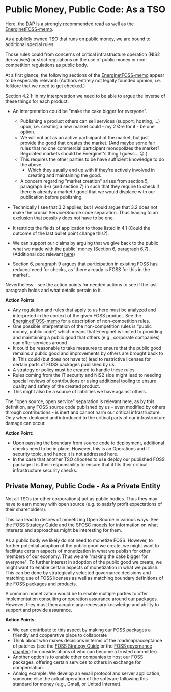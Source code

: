 # Public Money, Public Code: As a TSO

Here, the [DAP] is a strongly recommended read as well as the [EnerginetFOSS-memo].

As a publicly owned TSO that runs on public money, we are bound to additional special rules.

Those rules could from concerns of critical infrastructure operation (NIS2 derivatives) or strict regulations on the use of public money or non-competition regulations as public body.     

At a first glance, the following sections of the [EnerginetFOSS-memo] appear to be especially relevant:
(Authors entirely not legally founded opinion, i.e. folklore that we need to get checked.) 

Section 4.2.1: In my interpretation we need to be able to argue the inverse of these things for each product. 
- An interpretation could be "make the cake bigger for everyone". 
  - Publishing a product others can sell services (support, hosting, ...) upon, i.e. creating a new market could - my 2 Øre for it - be one option.
  - We will not act as an active participant of the market, but just provide the good that creates the market. (And maybe some fair rules that no one commercial participant monopolizes the market? Regulated markets should be Energinet's thing I guess... :wink: )  
  - This requires the other parties to be have sufficient knowledge to do the above. 
    - Which they usually end up with if they're actively involved in creating and maintaining the good.
  - A concern regarding "market creation" arises from section 5, paragraph 4-6 (and section 7) in such that they require to check if there is already a market / good that we would displace with our publication before publishing.

- Technically I see that 3.2 applies, but I would argue that 3.2 does not make the crucial Service/Source code separation. Thus leading to an exclusion that possibly does not have to be one.  
- It restricts the fields of application to those listed in 4.1 (Could the outcome of the last bullet point change this?). 

- We can support our claims by arguing that we give back to the public what we made with the public' money (Section 6, paragraph 6,7). (Additional doc relevant [here](https://www.digitaliser.dk/resource/2212763/artefact/OpenSource-softwareidetoffentlige.pdf?artefact=true&PID=2212766))
- Section 6, paragraph 9 argues that participation in existing FOSS has reduced need for checks, as 'there already is FOSS for this in the market'.

Nevertheless - see the action points for needed actions to see if the last paragraph holds and what details pertain to it.


**Action Points**:

- Any regulation and rules that apply to us here must be analyzed and interpreted in the context of the given FOSS product. See the [EnerginetFOSS-memo] for a description of non-competition rules.
- One possible interpretation of the non-competition rules is “public money, public code”, which means that Energinet is limited to providing and maintaining a public good that others (e.g., corporate   companies) can offer services around
- It could be reasonable to take measures to ensure that the public good remains a public good and improvements by others are brought back to it. This could (but does not have to) lead to restrictive licenses for certain parts of FOSS packages published by us.
- A strategy or policy must be created to handle these rules. 
- Rules coming from the IT security and NIS2 side might lead to needing special reviews of contributions or using additional tooling to ensure quality and safety of the created product. 
- This might also be a source of liabilities we have against others.

The "open source, open service" separation is relevant here, as by this definition, any FOSS source code published by us - even modified by others through contributions - is inert and cannot harm our critical infrastructure. Only when deployed and introduced to the critical parts of our infrastructure damage can occur.


**Action Point**:
- Upon passing the boundary from source code to deployment, additional checks need to be in place. However, this is an Operations and IT security topic, and hence it is not addressed here.
- In the case that another TSO chooses to use deploy our published FOSS package it is their responsibility to ensure that it fits their critical infrastructure security checks.

## Private Money, Public Code - As a Private Entity

Not all TSOs (or other corporations) act as public bodies. Thus they may have to earn money with open source (e.g. to satisfy profit expectations of their shareholders).

This can lead to desires of monetizing Open Source in various ways. See the [FOSS Strategy Guide] and the [SFOSC models](https://sfosc.org/docs/business-models/) for information on what interests and approaches might be interesting for them.

As a public body we likely do not need to monetize FOSS. 
However, to further potential adoption of the public good we create, we might want to facilitate certain aspects of monetization in what we publish for other members of our economy. Thus we are "making the cake bigger for everyone".
To further interest in adoption of the public good we create, we might want to enable certain aspects of monetization in what we publish. This can be done by strategically selected governance decisions and matching use of FOSS licenses as well as matching boundary definitions of the FOSS packages and products.

A common monetization would be to enable multiple parties to offer implementation consulting or operation assurance around our packages. However, they must then acquire any necessary knowledge and ability to support and provide assurance. 

**Action Points**:
- We can contribute to this aspect by making our FOSS packages a friendly and cooperative place to collaborate 
- Think about who makes decisions in terms of the roadmap/acceptance of patches (see the [FOSS Strategy Guide] or the [FOSS governance chapter](04b-FOSS-Terms-Intro-FOSS-governance.md)) for considerations of who can become a trusted committer).				 
- Another option is to enable other companies to host our FOSS packages, offering certain services to others in exchange for compensation. 
- Analog example: We develop an email protocol and server application, someone else the actual operation of the software following this standard for money (e.g., Gmail, or  United Internet).

<!-- Anchorlink style -->
[FOSS Strategy Guide]: https://github.com/energinet-open-incubator/origin-collaboration/blob/main/docs/additional_reading/07-FOSS-Terms-Intro-FOSS-strategy.md
[EnerginetFOSS-memo]: https://github.com/energinet-open-incubator/origin-collaboration/blob/main/docs/additional_reading/legal_memo/minutes_legal_notes_on_energinets_use_of_open_source.pdf
[Trusted Committer]: https://github.com/energinet-open-incubator/origin-collaboration/blob/main/docs/introductory/innersource-short-role-descriptions.md#the-trusted-committer
[Contributor]: https://github.com/energinet-open-incubator/origin-collaboration/blob/main/docs/introductory/innersource-short-role-descriptions.md#the-contributor
[DAP]: https://www.digitaliser.dk/resource/451301/artefact/retligeforholdvedopensource.pdf?artefact=true&PID=464845
